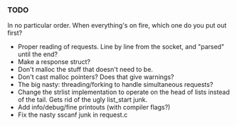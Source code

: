 ### TODO
In no particular order. When everything's on fire, which one do you put out first?


* Proper reading of requests. Line by line from the socket, and "parsed" until the end?
* Make a response struct?
* Don't malloc the stuff that doesn't need to be.
* Don't cast malloc pointers? Does that give warnings?
* The big nasty: threading/forking to handle simultaneous requests?
* Change the strlist implementation to operate on the head of lists instead of the tail. Gets rid of the ugly list_start junk.
* Add info/debug/fine printouts (with compiler flags?)
* Fix the nasty sscanf junk in request.c
